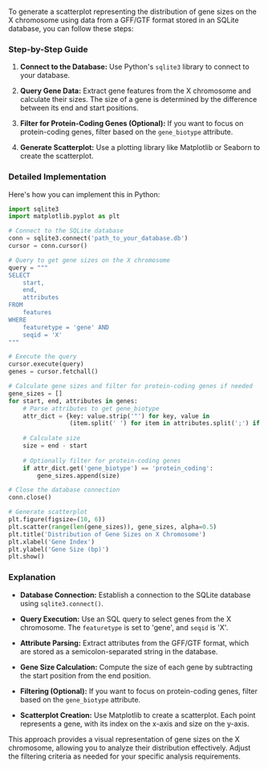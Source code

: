 To generate a scatterplot representing the distribution of gene sizes on the X chromosome using data from a GFF/GTF format stored in an SQLite database, you can follow these steps:

### Step-by-Step Guide

1. **Connect to the Database:**
   Use Python's `sqlite3` library to connect to your database.

2. **Query Gene Data:**
   Extract gene features from the X chromosome and calculate their sizes. The size of a gene is determined by the difference between its end and start positions.

3. **Filter for Protein-Coding Genes (Optional):**
   If you want to focus on protein-coding genes, filter based on the `gene_biotype` attribute.

4. **Generate Scatterplot:**
   Use a plotting library like Matplotlib or Seaborn to create the scatterplot.

### Detailed Implementation

Here's how you can implement this in Python:

```python
import sqlite3
import matplotlib.pyplot as plt

# Connect to the SQLite database
conn = sqlite3.connect('path_to_your_database.db')
cursor = conn.cursor()

# Query to get gene sizes on the X chromosome
query = """
SELECT 
    start, 
    end, 
    attributes 
FROM 
    features 
WHERE 
    featuretype = 'gene' AND 
    seqid = 'X'
"""

# Execute the query
cursor.execute(query)
genes = cursor.fetchall()

# Calculate gene sizes and filter for protein-coding genes if needed
gene_sizes = []
for start, end, attributes in genes:
    # Parse attributes to get gene_biotype
    attr_dict = {key: value.strip('"') for key, value in 
                 (item.split(' ') for item in attributes.split(';') if item)}
    
    # Calculate size
    size = end - start
    
    # Optionally filter for protein-coding genes
    if attr_dict.get('gene_biotype') == 'protein_coding':
        gene_sizes.append(size)

# Close the database connection
conn.close()

# Generate scatterplot
plt.figure(figsize=(10, 6))
plt.scatter(range(len(gene_sizes)), gene_sizes, alpha=0.5)
plt.title('Distribution of Gene Sizes on X Chromosome')
plt.xlabel('Gene Index')
plt.ylabel('Gene Size (bp)')
plt.show()
```

### Explanation

- **Database Connection:** Establish a connection to the SQLite database using `sqlite3.connect()`.
  
- **Query Execution:** Use an SQL query to select genes from the X chromosome. The `featuretype` is set to 'gene', and `seqid` is 'X'.

- **Attribute Parsing:** Extract attributes from the GFF/GTF format, which are stored as a semicolon-separated string in the database.

- **Gene Size Calculation:** Compute the size of each gene by subtracting the start position from the end position.

- **Filtering (Optional):** If you want to focus on protein-coding genes, filter based on the `gene_biotype` attribute.

- **Scatterplot Creation:** Use Matplotlib to create a scatterplot. Each point represents a gene, with its index on the x-axis and size on the y-axis.

This approach provides a visual representation of gene sizes on the X chromosome, allowing you to analyze their distribution effectively. Adjust the filtering criteria as needed for your specific analysis requirements.
